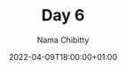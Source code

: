 ---
title: "Day 6"
episode: "6"
season: "1"
Description: "Day 6 of the Slack Hunger Games Podcast"
podcast: "shg/shg-06.mp3"
podcast_bytes: "3406547"
podcast_duration: "03:30"
date: 2022-04-09T18:00:00+01:00

author: "Nama Chibitty"
aliases: []
categories: []
---